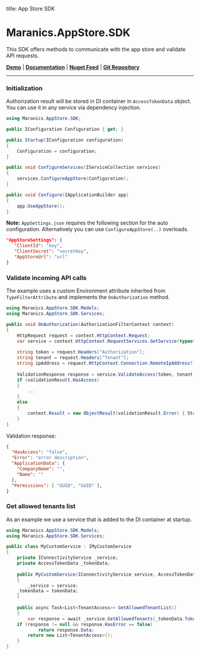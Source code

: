title: App Store SDK

# Maranics.AppStore.SDK

This SDK offers methods to communicate with the app store and validate API requests.

[**Demo**](https://github.com/RemoteCloud/AppStore.SDK.Demo) | [**Documentation**](https://developer.maranics.com/dev/examples/app-store-sdk/) | [**Nuget Feed**](https://www.nuget.org/packages/Maranics.AppStore.SDK/) | [**Git Repository**](https://github.com/RemoteCloud/AppStoreService)

---

### Initialization
Authorization result will be stored in DI container in `AccessTokenData` object. You can use it in any service via dependency injection.

```csharp
using Maranics.AppStore.SDK;

public IConfiguration Configuration { get; }

public Startup(IConfiguration configuration)
{
    Configuration = configuration;
}

public void ConfigureServices(IServiceCollection services)
{
    services.ConfigureAppStore(Configuration);
}

public void Configure(IApplicationBuilder app)
{
    app.UseAppStore();
}
```

**Note:** `AppSettings.json` requires the following section for the auto configuration. Alternatively you can use `ConfigureAppStore(..)` overloads.

```json
"AppStoreSettings": {
   "ClientId": "key",
   "ClientSecret": "secretKey",
   "AppStoreUrl": "url"
}
```

### Validate incoming API calls
The example uses a custom Environment attribute inherited from `TypeFilterAttribute` and implements the `OnAuthorization` method.

```csharp
using Maranics.AppStore.SDK.Models;
using Maranics.AppStore.SDK.Services;

public void OnAuthorization(AuthorizationFilterContext context)
{
    HttpRequest request = context.HttpContext.Request;
    var service = context.HttpContext.RequestServices.GetService(typeof(IAccessValidationService)) as IAccessValidationService;
    
    string token = request.Headers["Authorization"];
    string tenant = request.Headers["Tenant"];
    string ipAddress = request.HttpContext.Connection.RemoteIpAddress?.MapToIPv4().ToString()
    
    ValidationResponse response = service.ValidateAccess(token, tenant, ipAddress);
    if (validationResult.HasAccess)
    {
        ...
    }
    else 
    {
        context.Result = new ObjectResult(validationResult.Error) { StatusCode = 401 };
    }
}
```

Validation response:

```json
{
  "HasAccess": "false",
  "Error": "error description",
  "ApplicationData": {
	"CompanyName": "",
	"Name": ""
  },
  "Permissions": [ "GUID", "GUID" ],
}
```

### Get allowed tenants list
As an example we use a service that is added to the DI container at startup. 

```csharp
using Maranics.AppStore.SDK.Models;
using Maranics.AppStore.SDK.Services;

public class MyCustomService : IMyCustomService
{
    private IConnectivityService _service;
    private AccessTokenData _tokenData;
    
    public MyCustomService(IConnectivityService service, AccessTokenData tokenData)
    {
        _service = service;
	_tokenData = tokenData;
    }
    
    public async Task<List<TenantAccess>> GetAllowedTenantList()
    {
        var response = await _service.GetAllowedTenants(_tokenData.Token);
	if (response != null && response.HasError == false)
            return response.Data;
        return new List<TenantAccess>();
    }
}
```
